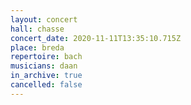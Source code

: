 ```yaml
---
layout: concert
hall: chasse
concert_date: 2020-11-11T13:35:10.715Z
place: breda
repertoire: bach
musicians: daan
in_archive: true
cancelled: false
---
```

